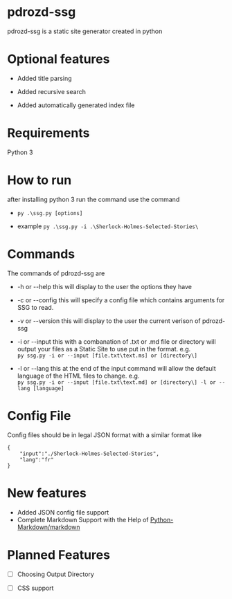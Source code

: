 # pdrozd-ssg

pdrozd-ssg is a static site generator created in python

# Optional features

* Added title parsing

* Added recursive search

* Added automatically generated index file

# Requirements

Python 3

# How to run

  after installing python 3 run the command use the command
* `` py .\ssg.py [options] ``
  
* example `` py .\ssg.py -i .\Sherlock-Holmes-Selected-Stories\ ``

# Commands

The commands of pdrozd-ssg are
* -h or --help this will display to the user the options they have

* -c or --config this will specify a config file which contains arguments for SSG to read.

* -v or --version this will display to the user the current verison of pdrozd-ssg

* -i or --input this with a combanation of .txt or .md file or directory will output your files as a Static Site
  to use put in the format. e.g. <br>
   ```py ssg.py -i or --input [file.txt\text.ms] or [directory\]``` 

* -l or --lang this at the end of the input command will allow the default language of the HTML files to change. e.g.<br>
   ```py ssg.py -i or --input [file.txt\text.md] or [directory\] -l or --lang [language]```

# Config File
Config files should be in legal JSON format with a similar format like
``` 
{
    "input":"./Sherlock-Holmes-Selected-Stories",
    "lang":"fr"
} 
```

 # New features
 * Added JSON config file support 
 * Complete Markdown Support with the Help of [Python-Markdown/markdown](https://github.com/Python-Markdown/markdown)

 # Planned Features
 - [ ] Choosing Output Directory 
 
 - [ ] CSS support
